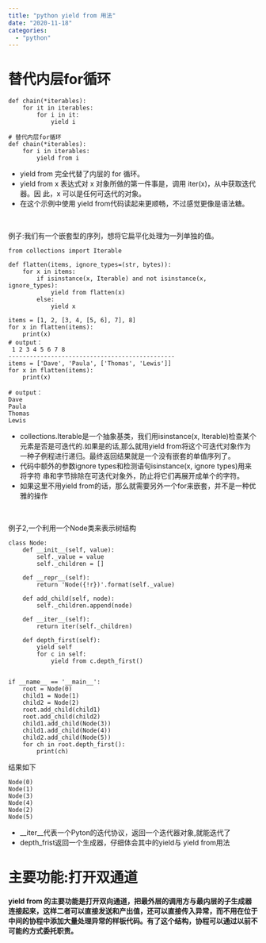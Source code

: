 ```yaml
---
title: "python yield from 用法"
date: "2020-11-18"
categories: 
  - "python"
---
```


# 替代内层for循环

```
def chain(*iterables):
    for it in iterables:
        for i in it:
            yield i

# 替代内层for循环
def chain(*iterables):
    for i in iterables:
        yield from i
```

- yield from 完全代替了内层的 for 循环。
- yield from x 表达式对 x 对象所做的第一件事是，调用 iter(x)，从中获取迭代器。因 此，x 可以是任何可迭代的对象。
- 在这个示例中使用 yield from代码读起来更顺畅，不过感觉更像是语法糖。

 

例子:我们有一个嵌套型的序列，想将它扁平化处理为一列单独的值。

```
from collections import Iterable

def flatten(items, ignore_types=(str, bytes)):
    for x in items:
        if isinstance(x, Iterable) and not isinstance(x, ignore_types):
            yield from flatten(x)
        else:
            yield x

items = [1, 2, [3, 4, [5, 6], 7], 8]
for x in flatten(items):
    print(x)
# output：
 1 2 3 4 5 6 7 8
-----------------------------------------------
items = ['Dave', 'Paula', ['Thomas', 'Lewis']]
for x in flatten(items):
    print(x)

# output：
Dave
Paula
Thomas
Lewis
```

- collections.Iterable是一个抽象基类，我们用isinstance(x, Iterable)检查某个元素是否是可迭代的.如果是的话,那么就用yield from将这个可迭代对象作为一种子例程进行递归。最终返回结果就是一个没有嵌套的单值序列了。
- 代码中额外的参数ignore types和检测语句isinstance(x, ignore types)用来将字符 串和字节排除在可迭代对象外，防止将它们再展开成单个的字符。
- 如果这里不用yield from的话，那么就需要另外一个for来嵌套，并不是一种优雅的操作

 

例子2,一个利用一个Node类来表示树结构

```
class Node:
    def __init__(self, value):
        self._value = value
        self._children = []

    def __repr__(self):
        return 'Node({!r})'.format(self._value)

    def add_child(self, node):
        self._children.append(node)

    def __iter__(self):
        return iter(self._children)

    def depth_first(self):
        yield self
        for c in self:
            yield from c.depth_first()


if __name__ == '__main__':
    root = Node(0)
    child1 = Node(1)
    child2 = Node(2)
    root.add_child(child1)
    root.add_child(child2)
    child1.add_child(Node(3))
    child1.add_child(Node(4))
    child2.add_child(Node(5))
    for ch in root.depth_first():
        print(ch)
```

结果如下

```
Node(0)
Node(1)
Node(3)
Node(4)
Node(2)
Node(5)
```

- \_\_iter\_\_代表一个Pyton的迭代协议，返回一个迭代器对象,就能迭代了
- depth\_frist返回一个生成器，仔细体会其中的yield与 yield from用法

# 主要功能:打开双通道

**yield from 的主要功能是打开双向通道，把最外层的调用方与最内层的子生成器连接起来，这样二者可以直接发送和产出值，还可以直接传入异常，而不用在位于中间的协程中添加大量处理异常的样板代码。有了这个结构，协程可以通过以前不可能的方式委托职责。**
